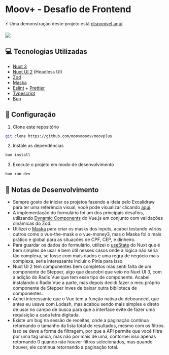 # Moov+ - Desafio de Frontend

⚡ Uma demonstração deste projeto está [disponível aqui](https://moovplus.moov.mov/).

![](https://imgur.com/SuzExsO.png)

## 💻 Tecnologias Utilizadas

- [Nuxt 3](https://nuxt.com/)
- [Nuxt UI 2](https://ui.nuxt.com/) (Headless UI)
- [Zod](https://zod.dev/)
- [Maska](https://github.com/beholdr/maska)
- [Eslint](https://eslint.org/) + [Prettier](https://prettier.io/)
- [Typescript](https://www.typescriptlang.org/)
- [Bun](https://bun.sh/)

## 🚀 Configuração

1. Clone este repositório

```bash
git clone https://github.com/moovmooov/moovplus
```

2. Instale as dependências

```bash
bun install
```

3. Execute o projeto em modo de desenvolvimento

```bash
bun run dev
```

## 📝 Notas de Desenvolvimento

- Sempre gosto de iniciar os projetos fazendo a ideia pelo Excalidraw para ter uma referência visual, você pode visualizar clicando [aqui](https://excalidraw.com/#json=v4Z31s3r3tBvWqEsDRum2,lpZzcGUjMbfla9s6_JnM5Q).
- A implementação do formulário foi um dos principais desafios, utilizando [Dynamic Components](https://vuejs.org/guide/essentials/component-basics#dynamic-components) do Vue.js em conjunto com validações dinâmicas do Zod.
- Utilizei o [Maska](https://github.com/beelain/masks.js) para criar os masks dos inputs, acabei testando vários outros como o vue-the-mask e o vue-money3, mas o Maska foi o mais prático e global para as situações de CPF, CEP, e dinheiro.
- Para guardar os dados do formulário, utilizei o [useState](https://nuxt.com/docs/api/composables/use-state) do Nuxt que é bem simples de usar é bem útil nesses casos onde a lógica não seria tão complexa, se fosse com mais dados e uma regra de negócio mais complexa, seria interessante incluir o Pinia para isso.
- Nuxt UI 2 tem componentes bem completos mas senti falta de um componente de Stepper, algo que descobri que veio no Nuxt UI 3, com a adição do Radix Vue que tem esse tipo de componente. Acabei instalando o Radix Vue a parte, mas depois decidi fazer o meu próprio componente de Stepper inves de baixar outra biblioteca de componentes.
- Achei interessante que o Vue tem a função nativa de debounced, que antes eu usava com Lodash, mas acabou sendo mais simples e direto de usar no campo de busca para que a interface evite de fazer uma requisição a cada letra digitada.
- Existe um bug na sessão de receitas, onde a paginação continua retornando o tamanho da lista total de resultados, mesmo com os filtros. Isso se deve a forma de filtragem, por que a API permite que você filtre por uma tag unica, mas não por mais de uma, contornei isso apenas retornando 0 quando não houver filtros selecionados, mas quando houver, ele continua retornando a paginação total.
